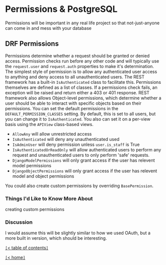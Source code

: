 # Permissions & PostgreSQL

Permissions will be important in any real life project so that not-just-anyone can come in and mess with your database

<!-- https://www.django-rest-framework.org/api-guide/permissions/ -->
## DRF Permissions

Permissions determine whether a request should be granted or denied access. Permission checks run before any other code and will typically use the `request.user` and `request.auth` properties to make it's determination. The simplest style of permission is to allow any authenticated user access to anything and deny access to all unauthenticated users. The REST framework has a built-in `IsAuthenticated` class to facilitate this. Permissions themselves are defined as a list of classes. If a permissions check fails, an exception will be raised and return either a 403 or 401 response. REST framework also allows Object-level permissions, which determine whether a user should be able to interact with specific objects based on their permissions. You can set the default permissions in the `DEFAULT_PERMISSION_CLASSES` setting. By default, this is set to all users, but you can change it to `IsAuthenticated`. You also can set it on a per-view basis using the `APIView` class-based views.

- `AllowAny` will allow unrestricted access
- `IsAuthenticated` will deny any unauthenticated used
- `IsAdminUser` will deny permission unless `user.is_staff` is True
- `IsAuthenticatedOrReadOnly` will allow authenticated users to perform any request and unauthenticated users to only perform 'safe' requests.
- `DjangoModelPermissions` will only grant access if the user has relevent model permissions
- `DjangoObjectPermissions` will only grant access if the user has relevent model and object permissions

You could also create custom permissions by overriding `BasePermission`.

### Things I'd Like to Know More About

creating custom permissions

### Discussion

I would assume this will be slightly similar to how we used OAuth, but a more built in version, which should be interesting.

[`[`< table of contents`]`](code401.md)

[`[`< home`]`](README.md)
